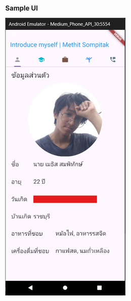## Sample UI
 
![alt text](https://github.com/MeRrai333/flutter_app_introduce_myself/blob/main/assets/images/ui/app1.png?raw=true)
